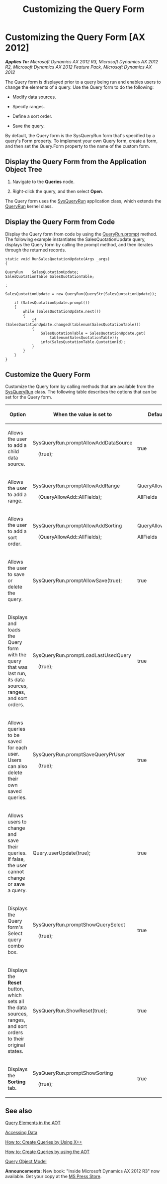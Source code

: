 ﻿---
title: Customizing the Query Form
TOCTitle: Customizing the Query Form
ms:assetid: 281f74fa-fb35-4597-94f1-6d1572b1a9cd
ms:mtpsurl: https://msdn.microsoft.com/en-us/library/Aa601676(v=AX.60)
ms:contentKeyID: 35241713
ms.date: 05/18/2015
mtps_version: v=AX.60
---

# Customizing the Query Form [AX 2012]


_**Applies To:** Microsoft Dynamics AX 2012 R3, Microsoft Dynamics AX 2012 R2, Microsoft Dynamics AX 2012 Feature Pack, Microsoft Dynamics AX 2012_

The Query form is displayed prior to a query being run and enables users to change the elements of a query. Use the Query form to do the following:

  - Modify data sources.

  - Specify ranges.

  - Define a sort order.

  - Save the query.

By default, the Query form is the SysQueryRun form that's specified by a query's Form property. To implement your own Query form, create a form, and then set the Query.Form property to the name of the custom form.

## Display the Query Form from the Application Object Tree

1.  Navigate to the **Queries** node.

2.  Right-click the query, and then select **Open**.

The Query form uses the [SysQueryRun](https://msdn.microsoft.com/en-us/library/gg964759\(v=ax.60\)) application class, which extends the [QueryRun](https://msdn.microsoft.com/en-us/library/gg923354\(v=ax.60\)) kernel class.

## Display the Query Form from Code

Display the Query form from code by using the [QueryRun.prompt](https://msdn.microsoft.com/en-us/library/gg923723\(v=ax.60\)) method. The following example instantiates the SalesQuotationUpdate query, displays the Query form by calling the prompt method, and then iterates through the returned records.

    static void RunSalesQuotationUpdate(Args _args)
    {
    
    QueryRun    SalesQuotationUpdate;
    SalesQuotationTable SalesQuotationTable;
    
    ;
    
    SalesQuotationUpdate = new QueryRun(QueryStr(SalesQuotationUpdate));
    
        if (SalesQuotationUpdate.prompt())
        {
            while (SalesQuotationUpdate.next())
            {
                if (SalesQuotationUpdate.changed(tablenum(SalesQuotationTable)))
                {
                    SalesQuotationTable = SalesQuotationUpdate.get(
                        tablenum(SalesQuotationTable));
                    info(SalesQuotationTable.QuotationId);
                }
            }
        }
    }

## Customize the Query Form

Customize the Query form by calling methods that are available from the [SysQueryRun](https://msdn.microsoft.com/en-us/library/gg964759\(v=ax.60\)) class. The following table describes the options that can be set for the Query form.

<table>
<colgroup>
<col style="width: 33%" />
<col style="width: 33%" />
<col style="width: 33%" />
</colgroup>
<thead>
<tr class="header">
<th><p>Option</p></th>
<th><p>When the value is set to</p></th>
<th><p>Default</p></th>
</tr>
</thead>
<tbody>
<tr class="odd">
<td><p>Allows the user to add a child data source.</p></td>
<td><p>SysQueryRun.promptAllowAddDataSource</p>
<p>    (true);</p></td>
<td><p>true</p></td>
</tr>
<tr class="even">
<td><p>Allows the user to add a range.</p></td>
<td><p>SysQueryRun.promptAllowAddRange</p>
<p>    (QueryAllowAdd::AllFields);</p></td>
<td><p>QueryAllowAdd::</p>
<p>AllFields</p></td>
</tr>
<tr class="odd">
<td><p>Allows the user to add a sort order.</p></td>
<td><p>SysQueryRun.promptAllowAddSorting</p>
<p>    (QueryAllowAdd::AllFields);</p></td>
<td><p>QueryAllowAdd::</p>
<p>AllFields</p></td>
</tr>
<tr class="even">
<td><p>Allows the user to save or delete the query.</p></td>
<td><p>SysQueryRun.promptAllowSave(true);</p></td>
<td><p>true</p></td>
</tr>
<tr class="odd">
<td><p>Displays and loads the Query form with the query that was last run, its data sources, ranges, and sort orders.</p></td>
<td><p>SysQueryRun.promptLoadLastUsedQuery</p>
<p>    (true);</p></td>
<td><p>true</p></td>
</tr>
<tr class="even">
<td><p>Allows queries to be saved for each user. Users can also delete their own saved queries.</p></td>
<td><p>SysQueryRun.promptSaveQueryPrUser</p>
<p>    (true);</p></td>
<td><p>true</p></td>
</tr>
<tr class="odd">
<td><p>Allows users to change and save their queries. If false, the user cannot change or save a query.</p></td>
<td><p>Query.userUpdate(true);</p></td>
<td><p>true</p></td>
</tr>
<tr class="even">
<td><p>Displays the Query form's Select query combo box.</p></td>
<td><p>SysQueryRun.promptShowQuerySelect</p>
<p>    (true);</p></td>
<td><p>true</p></td>
</tr>
<tr class="odd">
<td><p>Displays the <strong>Reset</strong> button, which sets all the data sources, ranges, and sort orders to their original states.</p></td>
<td><p>SysQueryRun.ShowReset(true);</p></td>
<td><p>true</p></td>
</tr>
<tr class="even">
<td><p>Displays the <strong>Sorting</strong> tab.</p></td>
<td><p>SysQueryRun.promptShowSorting</p>
<p>    (true);</p></td>
<td><p>true</p></td>
</tr>
</tbody>
</table>


## See also

[Query Elements in the AOT](query-elements-in-the-aot.md)

[Accessing Data](accessing-data.md)

[How to: Create Queries by Using X++](how-to-create-queries-by-using-x.md)

[How to: Create Queries by using the AOT](how-to-create-queries-by-using-the-aot.md)

[Query Object Model](query-object-model.md)

  
**Announcements:** New book: "Inside Microsoft Dynamics AX 2012 R3" now available. Get your copy at the [MS Press Store](https://www.microsoftpressstore.com/store/inside-microsoft-dynamics-ax-2012-r3-9780735685109).

